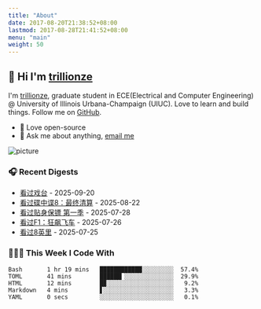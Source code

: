 ```yaml
---
title: "About"
date: 2017-08-20T21:38:52+08:00
lastmod: 2017-08-28T21:41:52+08:00
menu: "main"
weight: 50
---
```


## 👋 Hi I'm [trillionze](https://www.trillionze.com)

I'm [trillionze](https://www.trillionze.com), graduate student in ECE(Electrical and Computer Engineering) @ University of Illinois Urbana-Champaign (UIUC). Love to learn and build things. Follow me on [GitHub](https://github.com/trillionze).

- 💼 Love open-source
- 💬 Ask me about anything, [email me](trillionze@163.com)

![picture](https://image.pseudoyu.com/images/dino.gif)

### 🎧 Recent Digests

<!-- douban starts -->
* <a href='https://movie.douban.com/subject/35483395/' target='_blank'>看过戏台</a> - 2025-09-20
* <a href='https://movie.douban.com/subject/30433456/' target='_blank'>看过碟中谍8：最终清算</a> - 2025-08-22
* <a href='https://movie.douban.com/subject/27163287/' target='_blank'>看过贴身保镖 第一季</a> - 2025-07-28
* <a href='https://movie.douban.com/subject/35689244/' target='_blank'>看过F1：狂飙飞车</a> - 2025-07-26
* <a href='https://movie.douban.com/subject/1307853/' target='_blank'>看过8英里</a> - 2025-07-25
<!-- douban ends -->

### 👨🏻‍💻 This Week I Code With

<!-- code_time starts -->

```text
Bash       1 hr 19 mins   ████████████░░░░░░░░░  57.4%
TOML       41 mins        ██████▎░░░░░░░░░░░░░░  29.9%
HTML       12 mins        █▉░░░░░░░░░░░░░░░░░░░   9.2%
Markdown   4 mins         ▋░░░░░░░░░░░░░░░░░░░░   3.3%
YAML       0 secs         ░░░░░░░░░░░░░░░░░░░░░   0.1%
```

<!-- code_time ends -->
